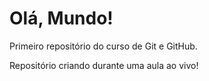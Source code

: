 # Olá, Mundo!
 Primeiro repositório do curso de Git e GitHub.

 Repositório criando durante uma aula ao vivo!